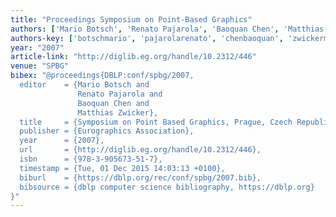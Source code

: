 ```yaml
---
title: "Proceedings Symposium on Point-Based Graphics"
authors: ['Mario Botsch', 'Renato Pajarola', 'Baoquan Chen', 'Matthias Zwicker']
authors-key: ['botschmario', 'pajarolarenato', 'chenbaoquan', 'zwickermatthias']
year: "2007"
article-link: "http://diglib.eg.org/handle/10.2312/446"
venue: "SPBG"
bibex: "@proceedings{DBLP:conf/spbg/2007,
  editor    = {Mario Botsch and
               Renato Pajarola and
               Baoquan Chen and
               Matthias Zwicker},
  title     = {Symposium on Point Based Graphics, Prague, Czech Republic, 2007. Proceedings},
  publisher = {Eurographics Association},
  year      = {2007},
  url       = {http://diglib.eg.org/handle/10.2312/446},
  isbn      = {978-3-905673-51-7},
  timestamp = {Tue, 01 Dec 2015 14:03:13 +0100},
  biburl    = {https://dblp.org/rec/conf/spbg/2007.bib},
  bibsource = {dblp computer science bibliography, https://dblp.org}
}"
---
```

